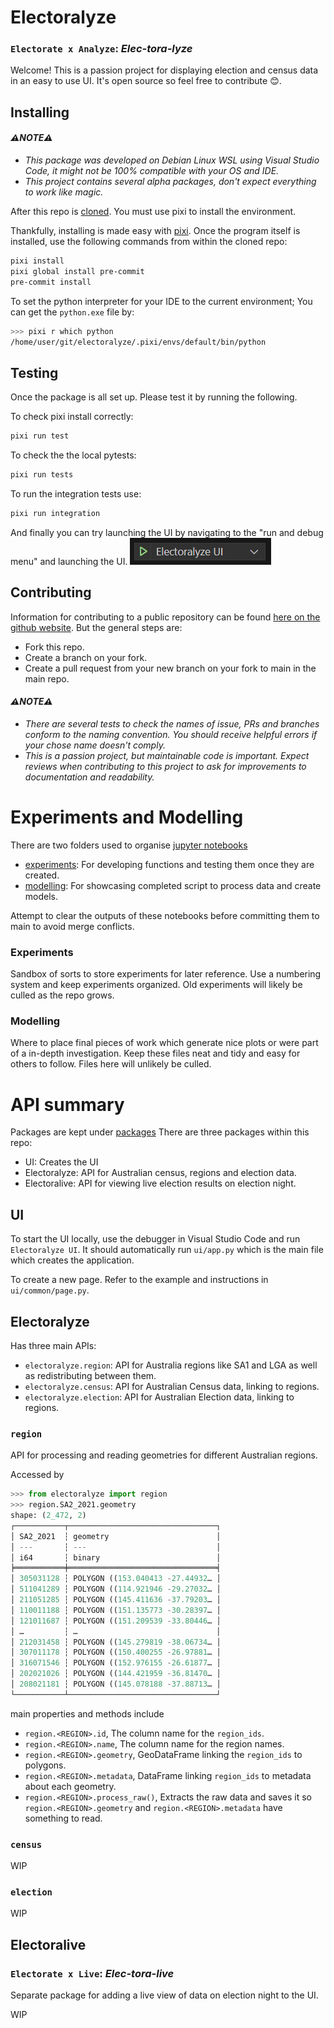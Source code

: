 # Electoralyze

### `Electorate x Analyze`: *Elec-tora-lyze*

Welcome! This is a passion project for displaying election and census data in an easy to use UI. It's open source so feel free to contribute 😊.

## Installing

#### *⚠️NOTE⚠️*
- *This package was developed on Debian Linux WSL using Visual Studio Code, it might not be 100% compatible with your OS and IDE.*
- *This project contains several alpha packages, don't expect everything to work like magic.*

After this repo is [cloned](https://docs.github.com/en/repositories/creating-and-managing-repositories/cloning-a-repository). You must use pixi to install the environment.

Thankfully, installing is made easy with [pixi](https://pixi.sh/latest/). Once the program itself is installed, use the following commands from within the cloned repo:

```sh
pixi install
pixi global install pre-commit
pre-commit install
```

To set the python interpreter for your IDE to the current environment; You can get the `python.exe` file by:
```sh
>>> pixi r which python
/home/user/git/electoralyze/.pixi/envs/default/bin/python
```


## Testing

Once the package is all set up. Please test it by running the following.

To check pixi install correctly:
```sh
pixi run test
```
To check the the local pytests:
```sh
pixi run tests
```
To run the integration tests use:
```sh
pixi run integration
```
And finally you can try launching the UI by navigating to the "run and debug menu" and launching the UI.
![Debugger button](/data/readme_images/debugger_play_button.png)

## Contributing

Information for contributing to a public repository can be found [here on the github website](https://docs.github.com/en/get-started/exploring-projects-on-github/contributing-to-a-project). But the general steps are:

- Fork this repo.
- Create a branch on your fork.
- Create a pull request from your new branch on your fork to main in the main repo.

#### *⚠️NOTE⚠️*
- *There are several tests to check the names of issue, PRs and branches conform to the naming convention. You should receive helpful errors if your chose name doesn't comply.*
- *This is a passion project, but maintainable code is important. Expect reviews when contributing to this project to ask for improvements to documentation and readability.*

# Experiments and Modelling

There are two folders used to organise [jupyter notebooks](https://ipython.org/notebook.html)

- [experiments](/experiments/): For developing functions and testing them once they are created.
- [modelling](/modelling/): For showcasing completed script to process data and create models.

Attempt to clear the outputs of these notebooks before committing them to main to avoid merge conflicts.

### Experiments

Sandbox of sorts to store experiments for later reference. Use a numbering system and keep experiments organized. Old experiments will likely be culled as the repo grows.

### Modelling

Where to place final pieces of work which generate nice plots or were part of a in-depth investigation. Keep these files neat and tidy and easy for others to follow. Files here will unlikely be culled.

# API summary

Packages are kept under [packages](/packages/)
There are three packages within this repo:
- UI: Creates the UI
- Electoralyze: API for Australian census, regions and election data.
- Electoralive: API for viewing live election results on election night.

## UI


To start the UI locally, use the debugger in Visual Studio Code and run `Electoralyze UI`. It should automatically run `ui/app.py` which is the main file which creates the application.

To create a new page. Refer to the example and instructions in `ui/common/page.py`.

## Electoralyze


Has three main APIs:

- `electoralyze.region`: API for Australia regions like SA1 and LGA as well as redistributing between them.
- `electoralyze.census`: API for Australian Census data, linking to regions.
- `electoralyze.election`: API for Australian Election data, linking to regions.

### `region`

API for processing and reading geometries for different Australian regions.

Accessed by
```python
>>> from electoralyze import region
>>> region.SA2_2021.geometry
shape: (2_472, 2)
┌───────────┬─────────────────────────────────┐
│ SA2_2021  ┆ geometry                        │
│ ---       ┆ ---                             │
│ i64       ┆ binary                          │
╞═══════════╪═════════════════════════════════╡
│ 305031128 ┆ POLYGON ((153.040413 -27.44932… │
│ 511041289 ┆ POLYGON ((114.921946 -29.27032… │
│ 211051285 ┆ POLYGON ((145.411636 -37.79203… │
│ 110011188 ┆ POLYGON ((151.135773 -30.28397… │
│ 121011687 ┆ POLYGON ((151.209539 -33.80446… │
│ …         ┆ …                               │
│ 212031458 ┆ POLYGON ((145.279819 -38.06734… │
│ 307011178 ┆ POLYGON ((150.400255 -26.97881… │
│ 316071546 ┆ POLYGON ((152.976155 -26.61877… │
│ 202021026 ┆ POLYGON ((144.421959 -36.81470… │
│ 208021181 ┆ POLYGON ((145.078188 -37.88713… │
└───────────┴─────────────────────────────────┘
```

main properties and methods include

- `region.<REGION>.id`, The column name for the `region_ids`.
- `region.<REGION>.name`, The column name for the region names.
- `region.<REGION>.geometry`, GeoDataFrame linking the `region_ids` to polygons.
- `region.<REGION>.metadata`, DataFrame linking `region_ids` to metadata about each geometry.
- `region.<REGION>.process_raw()`, Extracts the raw data and saves it so `region.<REGION>.geometry` and `region.<REGION>.metadata` have something to read.

### `census`

WIP

### `election`

WIP


## Electoralive

### `Electorate x Live`: *Elec-tora-live*

Separate package for adding a live view of data on election night to the UI.

WIP
